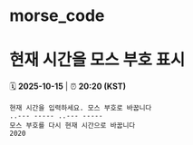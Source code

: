 # morse_code
# 현재 시간을 모스 부호 표시
<!-- MORSE_TIME_START -->
🗓️ **2025-10-15** | ⏰ **20:20 (KST)**

```
현재 시간을 입력하세요. 모스 부호로 바꿉니다
..--- ----- ..--- -----
모스 부호를 다시 현재 시간으로 바꿉니다
2020
```
<!-- MORSE_TIME_END -->

